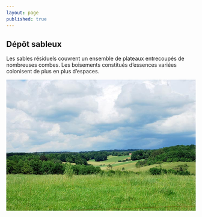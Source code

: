 ```yaml
---
layout: page
published: true
---
```


## Dépôt sableux
Les sables résiduels couvrent un ensemble de plateaux entrecoupés de nombreuses combes. Les boisements constitués d’essences variées colonisent de plus en plus d’espaces.

![](/data/images/9/geographie/9_GEOGRAPHIE_POP3.jpg)
